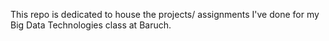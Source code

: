 This repo is dedicated to house the projects/ assignments I've done for my Big Data Technologies class at Baruch.
